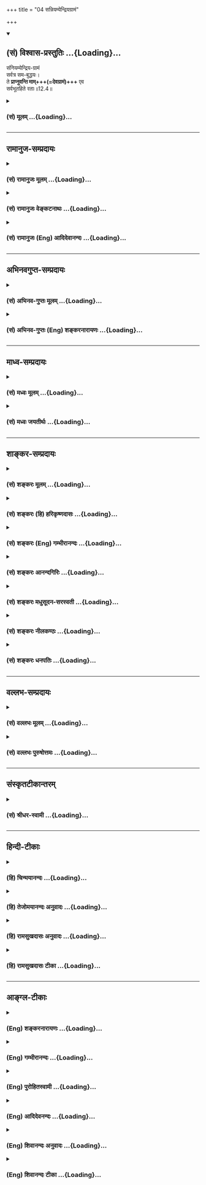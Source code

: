 +++
title = "04 सन्नियम्येन्द्रियग्रामं"

+++
<div class="js_include" newlevelforh1="2" title="(सं) विश्वास-प्रस्तुतिः" unfilled url="/mahAbhAratam/shlokashaH/06-bhIShma-parva/03-bhagavad-gItA-parva/saMskRtam/vishvAsa-prastutiH/12_bhakti-yogaH/04_sanniyamyendriyag.md">
<details open><summary><h2>(सं) विश्वास-प्रस्तुतिः ...{Loading}...</h2></summary>

संनियम्येन्द्रिय-ग्रामं  
सर्वत्र सम-बुद्धयः।  
ते **प्राप्नुवन्ति माम्+++(=देवग्रामं)+++** एव  
सर्वभूतहिते रताः॥12.4॥
</details>
</div>
<div class="js_include collapsed" newlevelforh1="3" title="(सं) मूलम्" unfilled url="/mahAbhAratam/shlokashaH/06-bhIShma-parva/03-bhagavad-gItA-parva/saMskRtam/mUlam/12_bhakti-yogaH/04_sanniyamyendriyag.md">
<details><summary><h3>(सं) मूलम् ...{Loading}...</h3></summary>

संनियम्येन्द्रियग्रामं सर्वत्र समबुद्धयः।  
ते प्राप्नुवन्ति मामेव सर्वभूतहिते रताः।।12.4।।
</details>
</div>


_________________
## रामानुज-सम्प्रदायः
<div class="js_include collapsed" newlevelforh1="3" title="(सं) रामानुजः मूलम्" unfilled url="/mahAbhAratam/shlokashaH/06-bhIShma-parva/03-bhagavad-gItA-parva/saMskRtam/rAmAnujaH/mUlam/12_bhakti-yogaH/04_sanniyamyendriyag.md">
<details><summary><h3>(सं) रामानुजः मूलम् ...{Loading}...</h3></summary>

।।12.4।।**ये तु अक्षरं** प्रत्यगात्मस्वरूपं **अनिर्देश्यं** देहाद्
अन्यतया देवादिशब्दानिर्देश्यम् अतएव चक्षुरादिकरणानभिव्यक्तं **सर्वत्रगम्
अचिन्त्यं च** सर्वत्र देवादिदेहेषु वर्तमानम् अपि तद्विसजातीयतया तेन तेन
रूपेण चिन्तयितुम् अनर्हम्; तत एव **कूटस्थं** सर्वसाधारणं
तत्तद्देवाद्यसाद्यारणाकारासंबन्धम् इत्यर्थः। अपरिणामित्वेन
स्वासाधारणाकारात् न चलति; न च्यवते इति **अचलं** तत एव **ध्रुवं** नित्यम्
**सन्नियम्य इन्द्रियग्रामं** चक्षुरादिकम् इन्द्रियग्रामं
सर्वस्वव्यापारेभ्यः सम्यक् नियम्य **सर्वत्र समबुद्धयः** सर्वत्र
देवादिविषमाकारेषु देहेषु अवस्थितेषु आत्मसु ज्ञानैकाकारतया समबुद्धयः तत
एव **सर्वभूतहिते रताः** सर्वभूताहितरतित्वात् निवृत्ताः;
सर्वभूताहितरतित्वं हि आत्मनो देवादिविषमाकाराभिमाननिमित्तम्; ये एवम्
अक्षरम् **उपासते ते** अपि **मां प्राप्नुवन्ति एव।** मत्समानाकारम्
असंसारिणम् आत्मानं प्राप्नुवन्ति एव इत्यर्थः। मम साधर्म्यमागताः (गीता
14।2) इति वक्ष्यते श्रूयते च -- निरञ्जनः परमं साम्यमुपैति (मु॰ उ॰ 3।1।3)
इति। तथा अक्षरशब्दनिर्दिष्टात् कूटस्थाद् अन्यत्वं परस्य ब्रह्मणो
वक्ष्यते। कूटस्थोऽक्षर उच्यते। (गीता 15।16)उत्तमः पुरुषस्त्वन्यः (गीता
15।17) इति। अथपरा यथा तदक्षरमधिगम्यते (मु॰ उ॰ 1।1।5) इति अक्षरविद्यायां
तु अक्षरशब्दनिर्दिष्टं परम् एव ब्रह्म; भूतयोनित्वाद् एव।

</details>
</div>
<div class="js_include collapsed" newlevelforh1="3" title="(सं) रामानुजः वेङ्कटनाथः" unfilled url="/mahAbhAratam/shlokashaH/06-bhIShma-parva/03-bhagavad-gItA-parva/saMskRtam/rAmAnujaH/venkaTanAthaH/12_bhakti-yogaH/04_sanniyamyendriyag.md">
<details><summary><h3>(सं) रामानुजः वेङ्कटनाथः ...{Loading}...</h3></summary>

।। 12.4अक्षरनिष्ठस्यापकर्षमाह -- ये त्वक्षरम् इत्यादिश्लोकत्रयेण।
सर्वप्रकारनिर्देशनिषेधस्य स्ववचनविरोधादिदुष्टत्वाद्यथावस्थितस्वरूपे
निषेध्यतया विवक्षितं निर्देशविशेषं सहेतुकमाहदेहादन्यतयेति। यद्यपि
देहादन्यस्मिन्नपि देहिनि देहद्वारा देवादिशब्दाः प्रवर्तन्ते तथापि
विविच्य निर्देष्टव्ये प्रकृतिसम्बन्धरहिते चापवृक्तात्मस्वरूपे
तावत्तादृशवृत्तिरपि न सम्भवतीत्यभिप्रायः। तत एव देहादन्यतयैवेत्यर्थः।
अत्यन्तानभिव्यक्तत्वविवक्षायांउपासते इति स्ववाक्येनापि विरोध
इत्यभिप्रायेणाह -- चक्षुरादिकरणानभिव्यक्तमिति। सर्वत्रगम् इत्यत्राणुत्व
श्रुतिविरोधपरिहारायाहदेवादिदेहेष्विति। यद्वा निषेध्यस्य चिन्त्यत्वस्य
प्रसङ्गार्थंसर्वत्रगम् इत्युक्तमित्याह -- देवादिदेहेषु वर्तमानमपीति। तेन
तेन रूपेणेति आत्मचिन्ताविधिविरोधाच्चिन्त्यमात्रनिषेधो न शक्यत इति
भावः। तत एव कूटस्थमिति तत्तद्विलक्षणत्वादित्यर्थः। अनेकेषां
सन्तन्यमानानां पुरुषाणां साधारणो हि पूर्वः पुरुषः कूटस्थः अत्र तु
साधारण्यमात्रं लक्ष्यत इत्याहसर्वसाधारणमिति। एतेन
कूटशब्दनिर्दिष्टमायाध्यक्षत्वं वा राशिवत्स्थितत्वं वा वदन्तः
प्रसिद्धार्थपरित्यागादिभिर्निरस्ताः। अतः कूट इव निश्चलं
वृद्धिक्षयादिरहितमित्यप्यत्र मन्दम्। नन्वेकदा सर्वसाधारणत्वमसिद्धं;
कालभेदेन सर्वजातीयशरीरपरिग्रहेऽपि सर्वव्यक्तिपरिग्रहो नास्ति; अतः कथं
सर्वसाधारणत्वमित्यत आहदेवादीति। नह्यसाधारणा देवत्वादय आत्मन्यव्यवधानेन
सम्बध्यन्त इति भावः। उत्क्रान्त्यादिमतो जीवस्य
स्पन्दनिषेधादेरनुपपन्नत्वादत्राचलशब्दविवक्षितमाह -- अपरिणामित्वेनेति।
अनित्यत्वं हि परिणामेन व्याप्तम्। ततश्च व्यापकाभावाद्व्याप्याभावो
विवक्षित इत्यपुनरुक्तिरित्याह -- तत एव ध्रुवमिति। उपासते \[12।2\]
इत्यनेनैव मनोनियमनस्य सिद्धत्वात्तदुपयुक्तबाह्येन्द्रियव्यापारनियमनपरतया
व्याचष्टेसम्यङ्नियम्येति। अहिंसा सत्यमस्तेयं ब्रह्मचर्यपरिग्रहः
\[वि.ध.104।3बृ.ना.31।76\] इत्यादिकमभिप्रेत्योक्तंसर्वत्रेति। शुनि चैव
श्वपाके च पण्डिताः समदर्शिनः \[5।18\] इत्यादिकमभिप्रेत्यआत्मसु
ज्ञानैकाकारतया समबुद्धय इत्युक्तम्। तत एव -- समबुद्धित्वादेव। य
एवमक्षरमुपासते अक्षरशब्दवाच्यं प्रत्यगात्मानं प्राप्यतया निश्चित्य
परमात्मानं तत्प्रापकतयोपासते। तेऽपीति
मद्व्यतिरिक्तप्राप्यान्तरनिश्चयवन्तोऽपीत्यर्थः। मां प्राप्नुवन्त्येव --
विष्णुशक्तिः परा प्रोक्ता \[वि.पु.6।7।61\] इत्युक्तप्रकारेणअविभागेन
दृष्टत्वात् \[ब्र.सू.4।4।3\] इत्यपृथक्सिद्धविशेषणभूतं मुक्तस्वरूपं
मत्समानाकारं प्राप्नुवन्तीत्यर्थ इत्यर्थः। प्रमेयशरीरं साधीयः; यदि
प्रमाणमुपलभामह इत्याशङ्क्य सोपबृंहणश्रुतिमुदाहरतिपरमं साम्यमुपैतीति। ननु
अथ परा यया तदक्षरमधिगम्यते \[मुं.उ.1।1।5\]अक्षरमम्बरान्तधृतेः
\[ब्र.सू.1।3।10\] इत्यादिषु परब्रह्मसाधारणतया प्रयुज्यमानमक्षरपदं कथं
जीवात्मवाचकम् उच्यते अमृताक्षरं हरः \[श्वे.उ.1।10\]कूटस्थोऽक्षर उच्यते
\[15।16\]
इत्यादिषूक्तत्वादित्याहतथाक्षरशब्दनिर्दिष्टादित्यादिना। पञ्चविंशकमव्यक्तं
षड्विंशः पुरुषोत्तमः। एतज्ज्ञात्वा विमुच्यन्ते यतयः शान्तबुद्धयः
\[य.स्मृ.\] इत्युक्तप्रकारेणाव्यक्तजीवात्मासक्तचेतसां क्लेशस्त्वधिकतरः;
मय्यावेशितचेतस्त्वाभावात्। अव्यक्तविषया मनोवृत्तिः
सर्वेन्द्रियोपरतिरूपा। ननु देहवत्त्वं सनकादीनामपि
सम्भवतीत्याशङ्क्यदेहात्माभिमानयुक्तैरित्युक्तम्।

</details>
</div>
<div class="js_include collapsed" newlevelforh1="3" title="(सं) रामानुजः (Eng) आदिदेवानन्दः" unfilled url="/mahAbhAratam/shlokashaH/06-bhIShma-parva/03-bhagavad-gItA-parva/saMskRtam/rAmAnujaH/english/AdidevAnandaH/12_bhakti-yogaH/04_sanniyamyendriyag.md">
<details><summary><h3>(सं) रामानुजः (Eng) आदिदेवानन्दः ...{Loading}...</h3></summary>

12.3 - 12.5 The individual self meditated upon by those who follow the path of the 'Aksara' (the Imperishable) is thus described: It cannot be
'defined' in terms indicated by expressions like gods and men etc., for It is different from the body; It is 'imperceptible' through the senses such as eyes; It is 'omnipresent and unthinkable,' for though It exists everywhere in bodies such as those of gods and others, It cannot be conceived in terms of those bodies, as It is an entity of an altogether different kind; It is 'common to all beings' i.e., alike in all beings but different from the bodily forms distinguishing them; It is
'immovable' as It does not move out of Its unie nature, being unmodifiable, and therefore eternal. Such aspirants are further described as those who, 'subduing their senses' like the eye from their natural operations, look upon all beings of different forms as 'eal' by virtue of their knowledge of the sameness of the nature of the selves as knowers in all. Therefore they are not given 'to take pleasure in the
misfortune of others,' as such feelings proceed from one's
identification with one's own special bodily form. Those who meditate on
the Imperishable Principle (individual self) in this way, even they come
to Me. It means that they also realise their essential self, which, in
respect of freedom from Samsara, is like My own Self. So Sri Krsna will
declare later on: 'Partaking of My nature' (14.2). Also the Sruti says:
'Untainted, he attains supreme eality' (Mun. U., 3.1.3). Likewise He
will declare the Supreme Brahman as being distinct from the freed self
which is without modification and is denoted by the term 'Imperishable'
(Aksara), and is described as unchanging (Kutastha). 'The Highest Person
is other than this Imperishable' (15.16 - 17). But in the teaching in
Aksara-vidya 'Now that higher science by which that Aksara is known'
(Mun. U., 1.5) the entity that is designated by the term Aksara is
Supreme Brahman Himself; for He is the source of all beings, etc.
Greater is the difficulty of those whose minds are attached to the
unmanifest. The path of the unmanifest is a psychosis of the mind with
the unmanifest as its object. It is accomplished with difficulty by
embodied beings, who have misconceived the body as the self. For,
embodied beings mistake the body for the self. The superiority of those
who adore the Supreme Being is now stated clearly:

</details>
</div>


_________________
## अभिनवगुप्त-सम्प्रदायः
<div class="js_include collapsed" newlevelforh1="3" title="(सं) अभिनव-गुप्तः मूलम्" unfilled url="/mahAbhAratam/shlokashaH/06-bhIShma-parva/03-bhagavad-gItA-parva/saMskRtam/abhinava-guptaH/mUlam/12_bhakti-yogaH/04_sanniyamyendriyag.md">
<details><summary><h3>(सं) अभिनव-गुप्तः मूलम् ...{Loading}...</h3></summary>

।।12.3 -- 12.5।। येत्वित्यादि अवाप्यते इत्यन्तम्। ये पुनरक्षरं +++(S ये
त्वक्षरम्)+++ ब्रह्म उपास्ते आत्मानं \[ तैरपि \] सर्वत्रगम्
इत्यादिभिर्विशेषणैः आत्मनः सर्वे ईश्वरधर्मा आरोप्यन्ते। अतो ब्रह्मोपासका
अपि मामेव यद्यपि यान्ति तथापि अधिकतरस्तेषां क्लेशः। आत्मनि किल
अपहतपाप्मत्वादिगुणाष्टकारोपं विधाय पश्चात्तमेव उपासते इति स्वतः
सिद्धगुणग्रामगरिमणि ईश्वरे ( ईश्वरेऽपि) अयत्नसाध्ये स्थितेऽपि
द्विगुणमायासं विन्दन्ति।

</details>
</div>
<div class="js_include collapsed" newlevelforh1="3" title="(सं) अभिनव-गुप्तः (Eng) शङ्करनारायणः" unfilled url="/mahAbhAratam/shlokashaH/06-bhIShma-parva/03-bhagavad-gItA-parva/saMskRtam/abhinava-guptaH/english/shankaranArAyaNaH/12_bhakti-yogaH/04_sanniyamyendriyag.md">
<details><summary><h3>(सं) अभिनव-गुप्तः (Eng) शङ्करनारायणः ...{Loading}...</h3></summary>

12.4 See Comment under 12.5

</details>
</div>


_________________
## माध्व-सम्प्रदायः
<div class="js_include collapsed" newlevelforh1="3" title="(सं) मध्वः मूलम्" unfilled url="/mahAbhAratam/shlokashaH/06-bhIShma-parva/03-bhagavad-gItA-parva/saMskRtam/madhvaH/mUlam/12_bhakti-yogaH/04_sanniyamyendriyag.md">
<details><summary><h3>(सं) मध्वः मूलम् ...{Loading}...</h3></summary>

।।12.3 -- 12.4।। भवन्तु त्वदुपासका एवोत्तमाः; इतरेषां तु किं फलं इत्यत आह
-- ये त्वित्यादिना। अनिर्देश्यत्वं चोक्तं भागवते मायायाः --
अप्रतर्क्यादनिर्देश्यादिति केष्वपि निश्चयः \[ \] इति। ईश्वरस्तु
देवशब्देनोक्तःदैवमन्ये परे \[4।25\] इत्यत्र। उक्तं च सामवेदे
काषायणश्रुतौ -- नासदासीन्नो सदासीत्तदानीम् \[ऋक्सं.8।7।18।1\] इति। न
महाभूतं नोपभूतं तदासीत् इत्याद्यारभ्य तम आसीत्तमसा,गूढमग्रे
\[ऋक्सं.8।7।17।3\] इति। तमो ह्यव्यक्तमजरमनिर्द्देश्यमेषा ह्येव प्रकृतिः
इति। सर्वगाऽचिन्त्यादिलक्षणा हि सा। तथाहि मोक्षधर्मे --
नारायणगुणाश्रयादजरामरादतीन्द्रियादग्राह्यादसम्भवतः।
असत्यादहिंस्राल्ललामाद्वितीयप्रवृत्तिविशेषादवैरादक्षयादमरादक्षरादमूर्तितः।
सर्वस्याः सर्वस्य सर्वकर्त्तुः शाश्वततमसः \[म.भा.12।342।6\] इतिआसीदिदं
तमोभूतमप्रज्ञातमलक्षणम्। अप्रतर्क्यमविज्ञेयं प्रसुप्तमिव सर्वतः इति
मानवे \[1।5\]। कूटस्थोऽक्षर उच्यते \[15।16\] वक्ष्यति इति। कूटे आकाशे
स्थिता कूटस्था। आकाशे संस्थिता त्वेषा ततः कूटस्थिता मता इति
ह्यग्वेदखिलेषु। सा सर्वगा निश्चला लोकयोनिः सा चाक्षरा विश्वगा विरजस्का
इति सामवेदे गौपवनशाखायाम्।

</details>
</div>
<div class="js_include collapsed" newlevelforh1="3" title="(सं) मध्वः जयतीर्थः" unfilled url="/mahAbhAratam/shlokashaH/06-bhIShma-parva/03-bhagavad-gItA-parva/saMskRtam/madhvaH/jayatIrthaH/12_bhakti-yogaH/04_sanniyamyendriyag.md">
<details><summary><h3>(सं) मध्वः जयतीर्थः ...{Loading}...</h3></summary>

।।12.3 -- 12.4।। एवं तर्हिमय्यावेश्य \[12।2\] इत्यनेनैव मदुपासका एवोत्तमा
इति प्रश्नस्योत्तरं जातं; किमुत्तरेण वाक्येन इत्यत आह -- **भवन्त्वि**ति।
आक्षेपगर्भोऽयमभ्युपगमः। न युक्तं त्वदुपासकानामेवोत्तमत्वमिति भावः।
तदुपपादनाय पृच्छति -- **इतरेषा**मिति। अव्यक्तोपासकानां किं फलं
मोक्षोऽस्ति; न वा नोचेदुदाहृतवाक्यविरोधः। आद्ये कथं
त्वदुपासकानामुत्तमत्वम् फलसाम्यादिति भावः। नन्वेषां विशेषणानां
ब्रह्मणोऽन्यत्रासम्भवात् कथमितरेषां किं फलं इत्यस्योत्तरत्वेन एतदवतार
इत्यतोऽक्षराव्यक्तत्वयोर्मायायामुपपादितत्वात् तदन्यानि
तत्रोपपादयन्ननिर्देश्यत्वं तावदुपपादयति -- **अनिर्देश्यत्वं चे**ति
शब्दागोचरम् धर्मस्य मम पादभङ्ग इत्यन्वयः। नन्वत्रापीश्वरोऽस्त्वनिर्देश्य
इत्यत आह -- **ईश्वरस्त्वि**ति। दैवं पादभङ्गकारणमाहुः। तथा च पुनरुक्तिः
स्यादिति भावः। न च दैवशब्दोऽदृष्टवाची। तस्यअपरे कर्म इति पृथगुक्तत्वात्।
मायाया अनिर्देश्यत्वे स्पष्टं च प्रमाणमाह -- **उक्तं चे**ति।
महाभूतमाकाशवायुरूपम्। उपभूतं तेजोब्भूलक्षणम्। तदा प्रलये। अजरमित्यादिकं
प्रलयेऽवस्थानस्योपपादकम्। नचैतत् ब्रह्मेति प्रदर्शनायएषा,ह्येव प्रकृतिः
इत्युदाहृतम्। इदानींसर्वत्रगं इत्यादिकं मायायामुपपादयितुमाह --
**सर्वगे**ति। भावप्रधानो निर्देशः। स्वरूपवाची वा लक्षणशब्दः
नारायणगुणस्तदिच्छादिलक्षण आश्रयो यस्य तत्तथोक्तम्। अनेन ब्रह्मणो
व्यावृत्तिः। अजरादमरादिति जडप्रधानादेः; तस्य तत्प्राप्त्यभावात्।
अग्राह्यान्मनसोऽप्यगोचरादित्यनेनाचिन्त्यमिति सिद्ध्यति।
असम्भवतोऽक्षयादक्षरादिति ध्रुवत्वसिद्धिः। असति प्रलये भवमसत्त्यम्। ललामं
प्रधानम्। द्वितीया भगवदेकाधीना प्रवृत्तिर्विशेषो यस्य तत्तथा। अमूर्तितः
प्राकृतदेहरहितात्। सर्वस्याः सर्वगाया इति छान्दसो लिङ्गव्यत्ययः;
अनाद्यविद्याभिमानित्वात्। शाश्वततमसः पुरुषोऽभूदित्यन्वयः। इदं प्रसिद्धं
तमो मायाख्यं प्रलये सर्वतः प्रसुप्तमिव निर्व्यापारमासीत्।
अभूतमजातम्। अप्रज्ञातं इत्यादिना प्रत्यक्षानुमानागमवेद्यत्वाभाव उच्यते।
अवेद्यलक्षणत्वादप्रतर्क्यम्। अनेन सर्वत्रगमचिन्त्यं ध्रुवमिति सिध्यति।
गीतावाक्येन कूटस्थत्वं नित्यत्वं चेत् ध्रुवमिति पुनरुक्तिः। कूटमनृतं
तिष्ठत्यस्मिन्नित्यसम्भवीत्यत आह -- **कूट** इति।
कूटशब्दस्याकाशवाचित्वेऽभिधानं प्राक् पठितम्। तथापि दार्ढ्याय
श्रुत्युदाहरणम्। श्रुत्यनुसारेण स्त्रीलिङ्गम्। सा सर्वगैत्युक्तार्थे
स्पष्टं प्रमाणम्। निश्चला स्वपदादभ्रष्टा। विश्वं गतमाश्रितमस्यामिति
विश्वगा। एतानि चोक्तविशेषणानि तदुपासनस्य
मोक्षसाधनत्वाङ्गीकारसमर्थनार्थानीति ज्ञेयम्।

</details>
</div>


_________________
## शाङ्कर-सम्प्रदायः
<div class="js_include collapsed" newlevelforh1="3" title="(सं) शङ्करः मूलम्" unfilled url="/mahAbhAratam/shlokashaH/06-bhIShma-parva/03-bhagavad-gItA-parva/saMskRtam/shankaraH/mUlam/12_bhakti-yogaH/04_sanniyamyendriyag.md">
<details><summary><h3>(सं) शङ्करः मूलम् ...{Loading}...</h3></summary>

।।12.4।। -- **संनियम्य** सम्यक् नियम्य उपसंहृत्य **इन्द्रियग्रामम्**
इन्द्रियसमुदायं **सर्वत्र** सर्वस्मिन् काले **समबुद्धयः** समा तुल्या
बुद्धिः येषाम् इष्टानिष्टप्राप्तौ ते समबुद्धयः। **ते** ये एवंविधाः ते
**प्राप्नुवन्ति मामेव सर्वभूतहिते रताः।** न तु तेषां वक्तव्यं किञ्चित्
मां ते प्राप्नुवन्ति इति ज्ञानी त्वात्मैव मे मतम् (गीता 7।18) इति हि
उक्तम्। न हि भगवत्स्वरूपाणां सतां युक्ततमत्वमयुक्ततमत्वं वा वाच्यम्।। किं
तु --,

</details>
</div>
<div class="js_include collapsed" newlevelforh1="3" title="(सं) शङ्करः (हि) हरिकृष्णदासः" unfilled url="/mahAbhAratam/shlokashaH/06-bhIShma-parva/03-bhagavad-gItA-parva/saMskRtam/shankaraH/hindI/harikRShNadAsaH/12_bhakti-yogaH/04_sanniyamyendriyag.md">
<details><summary><h3>(सं) शङ्करः (हि) हरिकृष्णदासः ...{Loading}...</h3></summary>

।।12.4।। तथा जो इन्द्रियोंके समुदायको भली प्रकार संयम करके -- उन्हें
विषयोंसे रोककर; सर्वत्र -- सब समय समबुद्धिवाले होते हैं अर्थात् इष्ट और
अनिष्टकी प्राप्तिमें जिनकी बुद्धि समान रहती है; ऐसे वे समस्त भूतोंके
हितमें तत्पर अक्षरोपासक मुझे ही प्राप्त करते हैं। उन अक्षरउपासकोंके
सम्बन्धमें वे मुझे प्राप्त होते हैं इस विषयमें तो कहना ही क्या है
क्योंकि ज्ञानीको तो मैं अपना आत्मा ही समझता हूँ यह पहले ही कहा जा चुका
है। जो भगवत्स्वरूप ही हैं उन संतजनोंके विषयमें युक्ततम या अयुक्ततम कुछ
भी कहना नहीं बन सकता।  
  
,

</details>
</div>
<div class="js_include collapsed" newlevelforh1="3" title="(सं) शङ्करः (Eng) गम्भीरानन्दः" unfilled url="/mahAbhAratam/shlokashaH/06-bhIShma-parva/03-bhagavad-gItA-parva/saMskRtam/shankaraH/english/gambhIrAnandaH/12_bhakti-yogaH/04_sanniyamyendriyag.md">
<details><summary><h3>(सं) शङ्करः (Eng) गम्भीरानन्दः ...{Loading}...</h3></summary>

12.4 Samniyamya, by fully controlling, withdrawing; indriya-gramam, all
the organs; and sarvatra, always at all times; sama-buddhayah, being
even-minded-the even-minded are those whose minds remain eipoised in
getting anything desirable or undesirable; te, they, those who are of
this kind; ratah, engaged; sarva-bhuta-hite, in the welfare of all
beings prapnuvanti, attain; mam, Me; eva, alone. As regards them it
needs no saying that they attain Me, for it has been said, '৷৷.but the
man of Knowledge is the very Self. (This is) My opinion' (7.18). It is
certainly not proper to speak of being or not being the best among the
yogis with regard to those who have attained identity with the Lord.
But,

</details>
</div>
<div class="js_include collapsed" newlevelforh1="3" title="(सं) शङ्करः आनन्दगिरिः" unfilled url="/mahAbhAratam/shlokashaH/06-bhIShma-parva/03-bhagavad-gItA-parva/saMskRtam/shankaraH/AnandagiriH/12_bhakti-yogaH/04_sanniyamyendriyag.md">
<details><summary><h3>(सं) शङ्करः आनन्दगिरिः ...{Loading}...</h3></summary>

।।12.4।। कथमक्षरमुपासते तदुपासने वा किं स्यादिति तदाह -- **संनियम्येति।**
तुल्या हर्षविषादरागद्वेषादिरहिता सम्यग्ज्ञानेनाज्ञानस्यापनीतत्वात्।
क्रमपरम्परापेक्षयोरसंभवं विवक्षित्वाह -- **ते य इति।** सर्वेभ्यो
भूतेभ्यो हिते रताः सर्वेभ्यो भूतेभ्यो हितमेव चिन्तयन्तस्तदेवाचरन्ति।
ज्ञानवतां यथाज्ञानं भगवत्प्राप्तेरर्थसिद्धत्वादनुवादमात्रमित्याह --
**नत्विति।** ज्ञानिनो भगवत्प्राप्तिः सिद्धैवेत्यत्र प्रमाणमाह --
**ज्ञानी,**त्विति। **ज्ञानवतां भगवत्प्राप्तौ त एव युक्ततमा वक्तव्याः कथं
सगुणब्रह्मोपासकान्युक्ततमानुक्तवानसीत्याशङ्क्याह --** नहीति।

</details>
</div>
<div class="js_include collapsed" newlevelforh1="3" title="(सं) शङ्करः मधुसूदन-सरस्वती" unfilled url="/mahAbhAratam/shlokashaH/06-bhIShma-parva/03-bhagavad-gItA-parva/saMskRtam/shankaraH/madhusUdana-sarasvatI/12_bhakti-yogaH/04_sanniyamyendriyag.md">
<details><summary><h3>(सं) शङ्करः मधुसूदन-सरस्वती ...{Loading}...</h3></summary>

।।12.3 -- 12.4।। निर्गुणब्रह्मविदपेक्षया सगुणब्रह्मविदां कोऽतिशयो येन त
एव युक्ततमास्तएवाभिमता इत्यपेक्षायां तमतिशयं वक्तुं
तन्निरूपकान्निर्गुणब्रह्मविदः प्रस्तौति द्वाभ्यां -- येत्वित्यादिना।
येऽक्षरं मामुपासते तेऽपि मामेव प्राप्नुवन्तीति द्वितीयगतेनान्वयः।
पूर्वेभ्यो वैलक्षण्यद्योतनाय तुशब्दः। अक्षरं निर्विशेषं ब्रह्म
वाचक्नवीब्राह्मणे प्रसिद्धं तस्य समर्पणाय सप्त विशेषणानि। अनिर्देश्यं
शब्देन व्यपदेष्टुमशक्यं। यतोऽव्यक्तं
शब्दप्रवृत्तिनिमित्तैर्जातिगुणक्रियासंबन्धै रहितं जातिं गुणं क्रियां
संबन्धं वा द्वारीकृत्य शब्दप्रवृत्तेर्निर्विशेषे प्रवृत्त्ययोगात् कुतो
जात्यादिराहित्यमत आह -- सर्वत्रगमिति। सर्वत्रगं सर्वव्यापि सर्वकारणं अतो
जात्यादिशून्यं परिच्छिन्नस्य कार्यस्यैव जात्यादियोगदर्शनात्;
आकाशादीनामपि कार्यात्वाभ्युपगमाच्च। अतएवाचिन्त्यं शब्दप्रवृत्तेरिव
मनोवृत्तेरपि न विषयः। तस्या अपि परिच्छिन्नविषयत्वात्यतो वाचो निवर्तन्ते
अप्राप्य मनसा सह इति श्रुतेः। तर्हि कथंतं त्वौपनिषदं पुरुषं पृच्छामि
इति;दृश्यते त्वग्र्यया बुद्ध्या इति च श्रुतिःशास्त्रयोनित्वात् इति
सूत्रं च। उच्यते। अविद्याकल्पितसंबन्धेन शब्दजन्यायां बुद्धिवृत्तौ
चरमायां परमानन्दबोधरूपे शुद्धे वस्तुनि प्रतिबिम्बितेऽविद्यातत्कार्ययोः
कल्पितयोर्निवृत्त्युपपत्तेरुपचारेण विषयत्वाभिधानात्। अतस्तत्र
कल्पितमविद्यासंबन्धं प्रतिपादयितुमाह -- कूटस्थमिति। कूटस्थं
यन्मिथ्याभूतं सत्यतया प्रतीयते तत्कूटमिति लोकैरुच्यते। यथा कूटकार्षापणः
कूटसाक्षित्वमित्यादौ। अज्ञानमपि मायाख्यं सहकार्यप्रपञ्चेन मिथ्याभूतमपि
लौकिकैः सत्यतया प्रतीयमानं कूटं तस्मिन्नाध्यासिकेन संबन्धेनाधिष्ठानतया
तिष्ठतीति कूटस्थमज्ञानतत्कार्याधिष्ठानमित्यर्थः। एतेन
सर्वानुपपत्तिपरिहारः कृतः। अतएव
सर्वविकाराणामविद्याकल्पितत्वात्तदधिष्ठानं साक्षिचैतन्यं निर्विकारमित्याह
-- अचलमिति। अचलं चलनं,विकारः अचलत्वादेव ध्रुवं अपरिणामि नित्यं एतादृशं
शुद्धं ब्रह्म मां पर्युपासते श्रवणेन प्रमाणगतामसंभावनामपोद्य मननेन च
प्रमेयगतामनन्तरं विपरीतभावनानिवृत्तये ध्यायन्ति।
विजातीयप्रत्ययतिरस्कारेण तैलधारावदविच्छिन्नसमानप्रत्ययप्रवाहेण
निदिध्यासनसंज्ञकेन ध्यानेन विषयीकुर्वन्तीत्यर्थः। कथं
पुनर्विषयेन्द्रियसंयोगे सति विजातीयप्रत्ययतिरस्कारोऽत आह -- संनियम्येति।
संनियम्य स्वविषयेभ्य उपसंहृत्येन्द्रियग्रामं करणसमुदायम्। एतेन
शमदमादिसंपत्तिरुक्ता। विषयभोगवासनायां सत्यां कुत इन्द्रियाणां ततो
निवृत्तिस्तत्राह -- सर्वत्रेति। सर्वत्र विषये समा तुल्या हर्षविषादाभ्यां
रागद्वेषाभ्यां च रहिता मतिर्येषाम्। सम्यग्ज्ञानेन
तत्कारणस्याज्ञानस्यापनीतत्वाद्विषयेषु दोषदर्शनाभ्यासेन स्पृहाया
निरसनाच्च ते सर्वत्र समबुद्धयः। एतेन वशीकारसंज्ञावैराग्यमुक्तं। अतएव
सर्वत्रात्मदृष्ट्या हिंसाकारणद्वेषरहितत्वात्सर्वभूतहिते रताःअभयं
सर्वभूतेभ्यो मत्तः स्वाहा इति मन्त्रेण दत्तसर्वभूताभयदक्षिणाः।
कृतसंन्यासा इति यावत्। अभयं सर्वभूतेभ्यो दत्त्वा संन्यासमाचरेत् इति
स्मृते। एवंविधाः सर्वसाधनसंपन्नाः सन्तः स्वयं ब्रह्मभूता निर्विचिकित्सेन
साक्षात्कारेण सर्वसाधनफलभूतेन मामक्षरं ब्रह्मैव ते प्राप्नुवन्ति।
पूर्वमपि मद्रूपा एव सन्तोऽविद्यानिवृत्त्या मद्रूपा एव
तिष्ठन्तीत्यर्थः। ब्रह्मैव सन्ब्रह्माप्येतिब्रह्म वेद ब्रह्मैव भवति
इत्यादि श्रुतिभ्य इहापि चज्ञानी त्वात्मैव मे मतम् इत्युक्तम्।

</details>
</div>
<div class="js_include collapsed" newlevelforh1="3" title="(सं) शङ्करः नीलकण्ठः" unfilled url="/mahAbhAratam/shlokashaH/06-bhIShma-parva/03-bhagavad-gItA-parva/saMskRtam/shankaraH/nIlakaNThaH/12_bhakti-yogaH/04_sanniyamyendriyag.md">
<details><summary><h3>(सं) शङ्करः नीलकण्ठः ...{Loading}...</h3></summary>

।।12.4।। एवंविधमक्षरं कथमुपासनीयमित्यत आह -- **संनियम्येति।** सर्वत्र
काले सर्वदा। एतेन ध्यानस्य,नैरन्तर्यमुक्तम्। इन्द्रियग्रामं
समनस्कानीन्द्रियाणि संनियम्य एकीभावेनात्मनि वशे कृत्वा। स्वकारणे
प्रविलाप्येत्यर्थः। समा चाञ्चल्यहीना बुद्धिर्येषां ते समबुद्धयो ये
भवन्ति तेऽपि मामेव निर्विकल्पं परं ब्रह्म परां काष्ठां प्राप्नुवन्ति।
श्रुतिश्चयदा पञ्चावतिष्ठन्ते ज्ञानानि मनसा सह। बुद्धिश्च न विचेष्टति
तामाहुः परमां गतिम्। इति। सर्वभूतहिते रता इत्यनेन सर्वभूताभयदानेन
संन्यासोऽपि ध्यानाङ्गमिति विधीयते।

</details>
</div>
<div class="js_include collapsed" newlevelforh1="3" title="(सं) शङ्करः धनपतिः" unfilled url="/mahAbhAratam/shlokashaH/06-bhIShma-parva/03-bhagavad-gItA-parva/saMskRtam/shankaraH/dhanapatiH/12_bhakti-yogaH/04_sanniyamyendriyag.md">
<details><summary><h3>(सं) शङ्करः धनपतिः ...{Loading}...</h3></summary>

।।12.4।। उपासनस्य प्रकारं फलं चाह। इन्द्रियग्राममिन्द्रियसमूहं संनियम्य
स्वविषयेभ्य उपसंहृत्य सर्वत्र समबुद्धयः सर्वस्मिन्काले
इष्टानिष्टप्राप्तौ सभा रागद्वेषरहिता बुद्धिर्येषां ते; अतएव सर्वेषां
भूतानां हिते रताः प्रीतिमन्तः ये एवंप्रकारेणाक्षरमुपासते ते मां
परमात्मानं प्राप्नुवन्ति। एवकारेणैषामेव साक्षान्मोक्षप्राप्तियोग्यतां
बोधयति। प्राप्तिप्यत्र विस्मृतग्रैवकस्य प्राप्तस्य प्राप्तिरेव बोध्या
नत्वप्राप्तस्य ग्रामादेः प्राप्तिरिव। विमुक्तश्च विमुच्यते इति
श्रुतेः। ज्ञानी त्वात्मैव मे मतम् इति स्मृतेश्च।

</details>
</div>


_________________
## वल्लभ-सम्प्रदायः
<div class="js_include collapsed" newlevelforh1="3" title="(सं) वल्लभः मूलम्" unfilled url="/mahAbhAratam/shlokashaH/06-bhIShma-parva/03-bhagavad-gItA-parva/saMskRtam/vallabhaH/mUlam/12_bhakti-yogaH/04_sanniyamyendriyag.md">
<details><summary><h3>(सं) वल्लभः मूलम् ...{Loading}...</h3></summary>

।।12.3 -- 12.4।। येत्विति। तुशब्दो भेदं द्योतयति। ये
त्वक्षरमन्तर्यामिस्वरूपांशं पूर्वोक्तमनामरूपत्वादव्यक्तं गणितानन्दं
बृहत्स्वरूपं पर्युपासते। स्वष्ट एव भेदः। अक्षरोऽव्यक्तः; अहं तु व्यक्तः।
सोऽनिर्देश्यः; अहं तु स्वेच्छयाऽलौकिकनिर्देशार्हः। स सर्वत्रगः; अहं तु
भक्तैकगम्यः। स चाचिन्त्यः अहं तु भक्तैश्चिन्त्यः। स तु कूटस्थः
सर्वसाधारणः अहमसाधारणः। स त्वचलः स्थिरात्मा; अहं चलः तत्रतत्र विहरन्
चलामि। स तु ध्रुवं पदरूपमैश्वर्यमध्यात्मं; अहं त्वीश्वरस्तन्निलयन इति।
तदुपासका मां ब्रह्मानन्दात्मिकां श्रियमेव ध्रुवात्मानं वा मां
प्राप्नुवन्ति।

</details>
</div>
<div class="js_include collapsed" newlevelforh1="3" title="(सं) वल्लभः पुरुषोत्तमः" unfilled url="/mahAbhAratam/shlokashaH/06-bhIShma-parva/03-bhagavad-gItA-parva/saMskRtam/vallabhaH/puruShottamaH/12_bhakti-yogaH/04_sanniyamyendriyag.md">
<details><summary><h3>(सं) वल्लभः पुरुषोत्तमः ...{Loading}...</h3></summary>

  
  
।।12.4।। इन्द्रियग्रामं सन्नियम्य वशीकृत्य सर्वत्र मयि देवादिषु लौकिकेषु
सुखदुःखेषु वा समबुद्धयः सर्वभूतहिते रताः सन्तो ये पर्युपासते ध्यायन्ति
ते मामेव प्राप्नुवन्ति। एवकारेणाक्षरसम्बन्धव्यवहिताः। प्राप्नुवन्तीति
भावः; स्वयुक्ततमत्वाभावश्च ज्ञापितः।  
  

</details>
</div>


_________________
## संस्कृतटीकान्तरम्
<div class="js_include collapsed" newlevelforh1="3" title="(सं) श्रीधर-स्वामी" unfilled url="/mahAbhAratam/shlokashaH/06-bhIShma-parva/03-bhagavad-gItA-parva/saMskRtam/shrIdhara-svAmI/12_bhakti-yogaH/04_sanniyamyendriyag.md">
<details><summary><h3>(सं) श्रीधर-स्वामी ...{Loading}...</h3></summary>

।।12.4।। **संनियम्येति।** स्पष्टम्।

</details>
</div>


_________________
## हिन्दी-टीकाः
<div class="js_include collapsed" newlevelforh1="3" title="(हि) चिन्मयानन्दः" unfilled url="/mahAbhAratam/shlokashaH/06-bhIShma-parva/03-bhagavad-gItA-parva/hindI/chinmayAnandaH/12_bhakti-yogaH/04_sanniyamyendriyag.md">
<details><summary><h3>(हि) चिन्मयानन्दः ...{Loading}...</h3></summary>

।।12.4।। पूर्व श्लोकों में सगुणोपासक भक्तों के लिए आवश्यक गुणों का वर्णन
करने के पश्चात् अब भगवान् श्रीकृष्ण निर्गुण के उपासकों का वर्णन
उपर्युक्त दो श्लोकों में करते हैं। अक्षर रूप और गुणों से युक्त सभी
वस्तुएं द्रव्य हैं और सभी द्रव्य क्षर अर्थात् नाशवान होते हैं।
इन्द्रियों के द्वारा केवल इन द्रव्यों का ही ज्ञान हो सकता है। अत अक्षर
शब्द से यह सूचित किया गया है कि इन्द्रियों के द्वारा परमतत्त्व का ज्ञान
कदापि संभव नहीं है। अनिर्देश्य जो परिभाषित नहीं किया जा सकता है उसे
अनिर्देश्य कहते हैं। सभी परिभाषाएं दृश्य वस्तु के सन्दर्भ में ही दी जा
सकती हैं। अत जो इन्द्रियों का दृश्य नहीं होता; उसकी न परिभाषा दी जा सकती
है और न ही उसे अन्य वस्तुओं से भिन्न करके जाना जा सकता है। सर्वत्रगम् जो
अनन्त तत्त्व गुण रहित होने से व्यक्त नहीं हैं; और इसी कारण अनिर्देश्य
है; उसको सर्वव्यापी होना आवश्यक है। यदि परमात्मा से कोई स्थान रिक्त हो;
तो परमात्मा को आकार विशेष प्राप्त हो जायेगा। और साकार वस्तु विनाशी भी
होगी। अचिन्त्यम् मन के द्वारा जिस वस्तु का चिन्तन किया जा सकता है; वह
दृश्य पदार्थ होने के कारण नाशवान् होगी। इसलिए अविनाशी तत्त्व निश्चित ही
अकल्पनीय; अग्राह्य और अचिन्त्य होगा। कूटस्थम् (अविकारी) यद्यपि
चैतन्यस्वरूप आत्मा वह अधिष्ठान है; जिसके ऊपर सब विकार और परिवर्तन होते
रहते हैं; परन्तु वह स्वयं अपरिवर्तनशील और अविकारी ही रहता है। कूट शब्द
का अर्थ है निहाई। एक लुहार की दुकान में निहाई पर अन्य लौह खण्डों को रखकर
उन पर आघात करके उन्हें विभिन्न आकार दिये जाते हैं; परन्तु निहाई स्वयं
अपरिवर्तित ही रहती है। उसी प्रकार चैतन्य के सम्बन्ध से उपाधियों तथा
व्यक्तित्व में विकार होता है; किन्तु चैतन्य तत्त्व कूट के समान अविकारी
रहता है। अचलम् चलन का अर्थ है वस्तु का देश और काल की मर्यादा में परिवर्तन
होना। कोई वस्तु अपने में ही चल नहीं सकती उसका चलन वही पर संभव है; जहाँ
पर वह पहले से विद्यमान नहीं है। यहाँ; इस क्षण मैं कुर्सी पर बैठा हूँ।
मैं दूसरे क्षण दूसरा स्थान ग्रहण करने जा सकता हूँ। परन्तु; यहीं और इसी
क्षण अपनी कुर्सी पर बैठा मैं अपने में ही चल फिर नहीं सकता; क्योंकि मैं
स्वयं को पूर्णत व्याप्त किये हुए हूँ। परमात्मा सर्वव्यापी है; और इसलिए;
देश या काल में ऐसा कोई स्थान या क्षण नहीं है; जहाँ वह विद्यमान न हो; अत
वह अचल कहलाता है। वह यत्र; तत्र; सर्वत्र है उसमें ही भूत; वर्तमान और
भविष्य का अस्तित्व है। ध्रुवम् (शाश्वत् सनातन) विकारी वस्तु देश और काल से
अवच्छिन्न होती है। परन्तु जो देश और काल का भी अधिष्ठान है; वह परमात्मा
इन दोनों से परिच्छिन्न नहीं हो सकता है। अनन्त स्वरूप चैतन्य आत्मा
सर्वत्र; सब काल में एक ही है। शैशव; यौवन और वृद्धावस्था में; सर्वत्र; सब
काल और सुखदुख; लाभहानि की समस्त परिस्थितियों में आत्मा एक समान ही रहता
है। जब हम अपने शरीर; मन और बुद्धि के स्तर पर आते हैं; केवल तभी हम
आइन्स्टीन के द्वारा वर्णित देश और काल की सापेक्षता के जगत् में प्रवेश
करते हैं। परमात्मा कालविच्छिन्न नहीं है वह काल का भी शासक है। वह ध्रुव
है। यहाँ ध्यान देने योग्य बात यह है कि इन दो श्लोकों में प्रयुक्त शब्द
उपनिषदों से लिये गये हैं। इन शब्दों के द्वारा उस परमात्मा का निर्देश
किया जाता है; जो इस नित्य परिवर्तनशील नाम और रूपों; कर्म और घटनाओं; विषय
ग्रहण और भावनाओं; विचारों तथा अनुभवों के जगत् का एकमेव सनातन अधिष्ठान
है। सभी उपासकों में निम्नलिखित तीन गुणों का होना आवश्यक है। इन्द्रियसंयम
इन्द्रियों के द्वारा अपनी शक्तियों का अपव्यय करना अविचारी एवं निम्न स्तर
की रुचि वाले मनुष्यों का कार्य़ होता है। पूर्णत्व के शिखर पर पहुँचकर
परमानन्द का अनुभव करने की जिस साधक की महत्त्वाकांक्षा है; उसको चाहिए कि
वह इस अपव्यय में कटौती करे; और इस प्रकार उपार्जित शक्तियों का सदुपयोग
ध्यान में आत्मानुभव को प्राप्त करने के लिए करे। पांच ज्ञानेन्द्रियां ही
वे द्वार हैं; जिनके माध्यम से मन को विचलित करने वाले बाह्य जगत् के विषय
चोरी छिपे मन में प्रवेश करके हमारी आन्तरिक शान्ति को नष्ट कर देते हैं।
और फिर हमारा मन कर्मेन्द्रियों के द्वारा बाह्य जगत् में अपनी
प्रतिक्रियाएं व्यक्त करने को दौड़ पड़ता है। इस प्रकार; विषयग्रहण और
प्रतिक्रिया रूप यह व्यवहार मन के सामंजस्य और सन्तुलन को तोड़ देता है।
इसलिए; यहाँ श्रीकृष्ण का इन्द्रियसंयम पर बल देना उचित ही है; क्योंकि
ध्यानमार्ग की सफलता इसी पर निर्भर करती है। सर्वत्र समबुद्धि सफलता के लिए
आवश्यक यह दूसरा गुण है। समस्त प्रकार की परिस्थितियों और अनुभवों में
बुद्धि की समता होनी चाहिए। बाह्य विक्षेपरहित दशा की आशा और प्रतीक्षा
करना मूर्खता का लक्षण ही है। ऐसी आदर्श परिस्थिति का होना असम्भव है। जगत्
की वस्तुएं अपने में ही तथा विशिष्ट संरचनाओं के रूप में भी निरन्तर
परिवर्तित होती रहती हैं। इसलिए ऐसे नित्य परिवर्तनशील रचना वाले जगत् में
किसी ऐसी इष्ट स्थिति की अपेक्षा रखना जो साधक के ध्यानाभ्यास के लाभ के
लिए निरन्तर एक समान बनी रहे; वास्तव में अविवेकपूर्ण ही कहा जा सकता है।
यह सर्वथा असंभव है। इसलिए; ऐसे परिवर्तनशील जगत् में साधक को ही चाहिए कि
व्ाह अपने बौद्धिक मूल्यांकनों; मन की आसक्तियों तथा बाह्य जगत् के साथ
होने वाले सम्पर्कों को विवेकपूर्ण संयमित करके बुद्धि की समता और मन का
सन्तुलन बनाये रखे। दृष्टि के समक्ष मन में विकार या विक्षेप उत्पन्न करने
वाले विषयों या परिस्थितियों के होने पर भी जो पुरुष अपना सन्तुलन नहीं
खोता है; वही समबुद्धि कहलाता है। जिस पुरुष ने अपनी विवेकशक्ति का विकास
किया है; वह बड़ी सरलता से सौन्दर्य के उस स्वर्णिम तार को देख और पहचान
सकता है; जो इस जगत् की उन समस्त वस्तुओं को धारण किये हुए है; जो सुन्दर
और आकर्षक तथा कुरूप और प्रतिकर्षक है। इस क्षमता से सम्पन्न साधक को ही
यहाँ समबुद्धि कहा गया है। किसी व्यक्ति का शिशु पुत्र किसी समय मैला है तो
दुसरे समय अत्यन्त चंचल प्रात रुदन कर रहा होता है; तो दोपहर में हंसता है
संध्याकाल में तंग करता है और रात में उन्मत्त और फिर भी; उसकी इन सब दशाओं
में उसका पिता एक पुत्र को ही देखता है; और इसलिए उसके भिन्नभिन्न रूपों
में भी उसे समान रूप से ही प्रेम करता है। यह उस प्रेमपूर्ण पिता की
समबुद्धि है। इसी प्रकार एक सच्चा साधक अपने जीवन के भयानक दुखान्तों और
आनन्ददायक सुखान्तों में तथा अभूतपूर्व सफलताओं और निराशाजनक विफलताओं में
भी अपने हृदय के इष्ट देव को पहचानना सीखता है। इसलिए; वह बौद्धिक समता को
प्राप्त हो जाता है। भूतमात्र के हित में रत होते हैं सफलता के लिए आवश्यक
तीसरे गुण को बताते हुए भगवान् कहते हैं कि साधक को अर्पण की भावना से सदैव
यथाशक्ति भूतमात्र की सेवा में रत रहना चाहिए। जब तक मनुष्य इस शरीर को
धारण किये जीवित रहता है; तब तक उसके लिये यह सर्वथा असंभव है कि नित्य
निरन्तर प्रत्येक समय अपने मन और बुद्धि को आत्मचिन्तन में ही स्थिर कर
सके। जगत् के साथ उसे सामान्य व्यवहार करना ही होगा। इस प्रकार के
व्यवहारों में उसे निरन्तर अथक प्रय़त्न करके प्राणीमात्र की सेवा करनी
चाहिए। यह तो इस ज्ञान का स्वरूप ही है। भूतमात्र को प्रेम करना तो उसका
धर्म ही है। इस प्रकार उक्त तीन गुणों से सम्पन्न होकर जो साधकगण अक्षर और
अव्यक्त की उपासना करते हैं; वे भी मुझे ही प्राप्त होते हैं यह भगवान्
श्रीकृष्ण की घोषणा है। अर्जुन द्वारा पूछा गया प्रश्न वास्तव में
विवादास्पद है; जबकि भगवान् द्वारा दिया गया उसका उत्तर एक अविवादास्पद
सत्य की घोषणा है। यहाँ महान् दार्शनिक भगवान् श्रीकृष्ण यह बताते हैं कि
किस प्रकार दोनों ही उपासक एक ही लक्ष्य को प्राप्त करते हैं। दोनों में ही
सफलता के लिए कौन से समान गुणों का होना आवश्यक है। यहाँ वर्णित साधना
पद्धतियों का निष्ठापूर्वक और पूर्णतया पालन करने पर सगुणसाकार अथवा
निर्गुणनिराकार की उपासना के द्वारा एक ही परमात्मा की प्राप्ति
होगी। परन्तु; सामान्यत; बहुसंख्यक साधकों के विषय में वे कहते हैं

</details>
</div>
<div class="js_include collapsed" newlevelforh1="3" title="(हि) तेजोमयानन्दः अनुवादः" unfilled url="/mahAbhAratam/shlokashaH/06-bhIShma-parva/03-bhagavad-gItA-parva/hindI/tejomayAnandaH/anuvAdaH/12_bhakti-yogaH/04_sanniyamyendriyag.md">
<details><summary><h3>(हि) तेजोमयानन्दः अनुवादः ...{Loading}...</h3></summary>

।।12.4।। इन्द्रिय समुदाय को सम्यक् प्रकार से नियमित करके, सर्वत्र समभाव
वाले, भूतमात्र के हित में रत वे भक्त मुझे ही प्राप्त होते हैं।।

</details>
</div>
<div class="js_include collapsed" newlevelforh1="3" title="(हि) रामसुखदासः अनुवादः" unfilled url="/mahAbhAratam/shlokashaH/06-bhIShma-parva/03-bhagavad-gItA-parva/hindI/rAmasukhadAsaH/anuvAdaH/12_bhakti-yogaH/04_sanniyamyendriyag.md">
<details><summary><h3>(हि) रामसुखदासः अनुवादः ...{Loading}...</h3></summary>

।।12.4।। जो अपनी इन्द्रियोंको वशमें करके अचिन्त्य, सब जगह परिपूर्ण,
अनिर्देश्य, कूटस्थ, अचल, ध्रुव, अक्षर और अव्यक्तकी उपासना करते हैं, वे
प्राणिमात्रके हितमें रत और सब जगह समबुद्धिवाले मनुष्य मुझे ही प्राप्त
होते हैं।

</details>
</div>
<div class="js_include collapsed" newlevelforh1="3" title="(हि) रामसुखदासः टीका" unfilled url="/mahAbhAratam/shlokashaH/06-bhIShma-parva/03-bhagavad-gItA-parva/hindI/rAmasukhadAsaH/TIkA/12_bhakti-yogaH/04_sanniyamyendriyag.md">
<details><summary><h3>(हि) रामसुखदासः टीका ...{Loading}...</h3></summary>

।।12.4।।***व्याख्या --*'तु'--**यहाँ **'तु'** पद साकार-उपासकोंसे
निराकार-उपासकोंकी भिन्नता दिखानेके लिये आया है।
**'संनियम्येन्द्रियग्रामम्' --** **'सम्'** और **'नि' --** दो उपसर्गोंसे
युक्त **'संनियम्य'** पद देकर भगवान्ने यह बताया है कि सभी इन्द्रियोंको
सम्यक् प्रकारसे एवं पूर्णतः वशमें करे; जिससे वे किसी अन्य विषयमें न
जायँ। इन्द्रियाँ अच्छी प्रकारसे पूर्णतः वशमें न होनेपर निर्गुणतत्त्वकी
उपासनामें कठिनता होती है। सगुण-उपासनामें तो ध्यानका विषय सगुण भगवान्
होनेसे इन्द्रियाँ भगवान्में लग सकती हैं; क्योंकि भगवान्के सगुण स्वरूपमें
इन्द्रियोंको अपने विषय प्राप्त हो जाते हैं। अतः सगुण-उपासनामें
इन्द्रिय-संयमकी आवश्यकता होते हुए भी इसकी उतनी अधिक आवश्यकता नहीं है,
जितनी निर्गुण-उपासनामें है। निर्गुण-उपासनामें चिन्तनका कोई आधार न रहनेसे
इन्द्रियोंका सम्यक् संयम हुए बिना (आसक्ति रहनेपर) विषयोंमें मन जा सकता
है और विषयोंका चिन्तन होनेसे पतन होनेकी अधिक सम्भावना रहती है (गीता 2।
62 -- 63)। अतः निर्गुणोपासकके लिये सभी इन्द्रियोंको विषयोंसे हटाते हुए
सम्यक् प्रकारसे पूर्णतः वशमें करना आवश्यक है। इन्द्रियोंको केवल बाहरसे
ही वशमें नहीं करना है, प्रत्युत विषयोंके प्रति साधकके अन्तःकरणमें भी राग
नहीं रहना चाहिये; क्योंकि जबतक विषयोंमें राग है, तबतक ब्रह्मकी प्राप्ति
कठिन है (गीता 15। 11)।

</details>
</div>


_________________
## आङ्ग्ल-टीकाः
<div class="js_include collapsed" newlevelforh1="3" title="(Eng) शङ्करनारायणः" unfilled url="/mahAbhAratam/shlokashaH/06-bhIShma-parva/03-bhagavad-gItA-parva/english/shankaranArAyaNaH/12_bhakti-yogaH/04_sanniyamyendriyag.md">
<details><summary><h3>(Eng) शङ्करनारायणः ...{Loading}...</h3></summary>

12.4. Who, by restraining properly the group of sense-organs have eanimity at all stages, and find pleasure in the welfare of all beings -
they attain nothing but Me.

</details>
</div>
<div class="js_include collapsed" newlevelforh1="3" title="(Eng) गम्भीरानन्दः" unfilled url="/mahAbhAratam/shlokashaH/06-bhIShma-parva/03-bhagavad-gItA-parva/english/gambhIrAnandaH/12_bhakti-yogaH/04_sanniyamyendriyag.md">
<details><summary><h3>(Eng) गम्भीरानन्दः ...{Loading}...</h3></summary>

12.4 By fully controlling all the organs and always being even-minded,
they, engaged in the welfare of all beings, attain Me alone.

</details>
</div>
<div class="js_include collapsed" newlevelforh1="3" title="(Eng) पुरोहितस्वामी" unfilled url="/mahAbhAratam/shlokashaH/06-bhIShma-parva/03-bhagavad-gItA-parva/english/purohitasvAmI/12_bhakti-yogaH/04_sanniyamyendriyag.md">
<details><summary><h3>(Eng) पुरोहितस्वामी ...{Loading}...</h3></summary>

12.4 Subduing their senses, viewing all conditions of life with the same eye, and working for the welfare of all beings, assuredly they come to Me.

</details>
</div>
<div class="js_include collapsed" newlevelforh1="3" title="(Eng) आदिदेवनन्दः" unfilled url="/mahAbhAratam/shlokashaH/06-bhIShma-parva/03-bhagavad-gItA-parva/english/AdidevanandaH/12_bhakti-yogaH/04_sanniyamyendriyag.md">
<details><summary><h3>(Eng) आदिदेवनन्दः ...{Loading}...</h3></summary>

12.4 Having subdued all the senses, being even-minded, engaged in the welfare of all beings - they too come to Me only.

</details>
</div>
<div class="js_include collapsed" newlevelforh1="3" title="(Eng) शिवानन्दः अनुवादः" unfilled url="/mahAbhAratam/shlokashaH/06-bhIShma-parva/03-bhagavad-gItA-parva/english/shivAnandaH/anuvAdaH/12_bhakti-yogaH/04_sanniyamyendriyag.md">
<details><summary><h3>(Eng) शिवानन्दः अनुवादः ...{Loading}...</h3></summary>

12.4 Having restrained all the senses, even-minded everywhere, intent on the welfare of all beings verily they also come unto Me.

</details>
</div>
<div class="js_include collapsed" newlevelforh1="3" title="(Eng) शिवानन्दः टीका" unfilled url="/mahAbhAratam/shlokashaH/06-bhIShma-parva/03-bhagavad-gItA-parva/english/shivAnandaH/TIkA/12_bhakti-yogaH/04_sanniyamyendriyag.md">
<details><summary><h3>(Eng) शिवानन्दः टीका ...{Loading}...</h3></summary>

12.4 संनियम्य having restrained; इन्द्रियग्रामम् the aggregate of the senses; सर्वत्र everywhere; समबुद्धयः evenminded; ते they; प्राप्नुवन्ति
obtian; माम् Me; एव only; सर्वभूतहिते in the welfare of all beings; रताः
rejoicers.Commentary Those who are free from likes and dislikes
(attraction and repulsion) can possess,eanimity of mind. Those who have destroyed ignorance which is the cause for exhilaration and grief;
through the knowledge of the Self; those who are free from all kinds of sensual cravings through the constant practice of finding the defects or the evil in sensual pleasures can have evenness of mind. Those who are neither elated nor troubled when they get desirable or undesirable objects can possess evenness of mind.The two currents of love and hatred
(likes and dislikes) make a man think of harming others. When these two are destroyed through meditation on the Self; the Yogi is intent on the welfare of others. He rejoices in doing service to the people. He plunges himself in service. He works constantly for the solidarity or wellbeing of this world. He gives fearlessness (Abhayadana) to all creatures. No creature is afraid of him. He becomes a Paramahamsa Sannyasi who gives shelter to all in his heart. He attains Selfrealisation. He becoes a knower of Brahman. The knower of Brahman becomes Brahman.By means of the control of the senses the Yogi closes the ten doors (the senses) and withdraws the senses from the sensual objects and fixes the mind on the innermost Self. Those who meditate on the imperishable transcendental Brahman; restraining and subduing the senses; regarding everything eally; rejoicing in the welfare of all beings -- these also come to Me. It needs no saying that they reach Myself; because I hold the wise as verily Myself (Cf.VII.18). Further it is not necessary to say that they are the best Yogins as they are one with Brahman Himself. (Cf.V.25XI.55)But --

</details>
</div>
